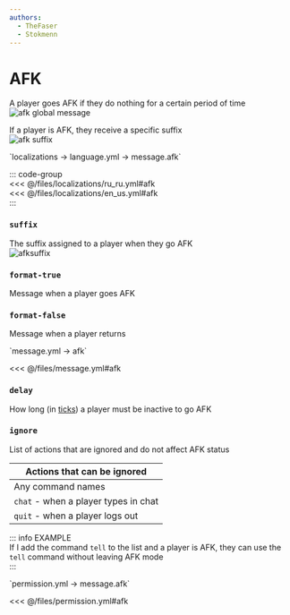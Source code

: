 ```yaml
---
authors:
  - TheFaser
  - Stokmenn
---
```


# AFK  

A player goes AFK if they do nothing for a certain period of time  
![afk global message](/afkglobalmessage.png)  

If a player is AFK, they receive a specific suffix  
![afk suffix](/afksuffix.png)  

[//]: # (localization)  
<!--@include: @/parts/words.md#localization-->  
<!--@include: @/parts/words.md#path--> `localizations → language.yml → message.afk`  

<!--@include: @/parts/words.md#default-->  

::: code-group  
<<< @/files/localizations/ru_ru.yml#afk  
<<< @/files/localizations/en_us.yml#afk  
:::  

### `suffix`  

The suffix assigned to a player when they go AFK  
![afksuffix](/afksuffix.png)  

### `format-true`  

Message when a player goes AFK  

### `format-false`  

Message when a player returns  

[//]: # (message.yml)  
<!--@include: @/parts/words.md#setting-->  
<!--@include: @/parts/words.md#path--> `message.yml → afk`  

<!--@include: @/parts/words.md#default-->  
<<< @/files/message.yml#afk  

<!--@include: @/parts/enable.md-->  
<!--@include: @/parts/range.md-->  

### `delay`  

How long (in [ticks](https://minecraft.wiki/w/Tick)) a player must be inactive to go AFK  

### `ignore`  

List of actions that are ignored and do not affect AFK status  

| Actions that can be ignored |  
|----------------------------|  
| Any command names          |  
| `chat` - when a player types in chat |  
| `quit` - when a player logs out |  

::: info EXAMPLE  
If I add the command `tell` to the list and a player is AFK, they can use the `tell` command without leaving AFK mode  
:::  

<!--@include: @/parts/destination.md-->  
<!--@include: @/parts/ticker.md-->  

[//]: # (permission.yml)  
<!--@include: @/parts/words.md#permission-->  
<!--@include: @/parts/words.md#path--> `permission.yml → message.afk`  

<!--@include: @/parts/words.md#default-->  
<<< @/files/permission.yml#afk  

<!--@include: @/parts/permission/permissionTier3.md-->  
<!--@include: @/parts/permission/cooldown.md-->  
<!--@include: @/parts/permission/sound.md-->
